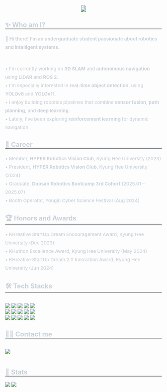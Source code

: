 <div align="center">
  <img src="https://capsule-render.vercel.app/api?type=waving&color=gradient&height=120&text=%F0%9F%91%8B%20Hello!%20I'm%20Chanwon%20Jung.&animation=fadeIn&fontColor=ffffff&fontSize=40" />
</div>
<div align="center" style="margin-top:-10px;">
  <img src="https://capsule-render.vercel.app/api?type=waving&color=gradient&height=80&text=passionate%20about%20robotics%20and%20AI.&animation=fadeIn&fontColor=ffffff&fontSize=30" />
</div>
    <div style="text-align: left;"> 
<h2 style="border-bottom: 1px solid #21262d; color: #c9d1d9;"> ✨ Who am I? </h2>  
<div style="font-weight: 500; font-size: 15px; text-align: left; color: #c9d1d9; line-height: 1.8;">
  <strong>👋 Hi there! I’m an undergraduate student passionate about robotics and intelligent systems.</strong> <br><br>

  • I'm currently working on <strong>3D SLAM</strong> and <strong>autonomous navigation</strong> using <strong>LiDAR</strong> and <strong>ROS 2</strong>. <br>
  • I'm especially interested in <strong>real-time object detection</strong>, using <strong>YOLOv8</strong> and <strong>YOLOv11</strong>. <br>
  • I enjoy building robotics pipelines that combine <strong>sensor fusion</strong>, <strong>path planning</strong>, and <strong>deep learning</strong>. <br>
  • Lately, I've been exploring <strong>reinforcement learning</strong> for dynamic navigation. <br>
</div>

<h2 style="border-bottom: 1px solid #21262d; color: #c9d1d9;"> 🧾 Career </h2>
<div style="font-weight: 500; font-size: 15px; color: #c9d1d9; line-height: 1.8;"> 
  • Member, <strong>HYPER Robotics Vision Club</strong>, Kyung Hee University (2023) <br>
  • President, <strong>HYPER Robotics Vision Club</strong>, Kyung Hee University (2024) <br>
  • Graduate, <strong>Doosan Robotics Bootcamp 3rd Cohort</strong> (2025.01 – 2025.07) <br>
  • Booth Operator, Yongin Cyber Science Festival (Aug 2024)<br>
</div>
  
<h2 style="border-bottom: 1px solid #21262d; color: #c9d1d9;"> 🏆 Honors and Awards </h2>
<div style="font-weight: 500; font-size: 15px; color: #c9d1d9; line-height: 1.8;">
  • KHreative StartUp Dream Encouragement Award, Kyung Hee University (Dec 2023)<br>
  • KHuthon Excellence Award, Kyung Hee University (May 2024)<br>
  • KHreative StartUp Dream 2.0 Innovation Award, Kyung Hee University (Jun 2024)<br>
</div>
    <div style="text-align: left;">
    <h2 style="border-bottom: 1px solid #21262d; color: #c9d1d9;"> 🛠️ Tech Stacks </h2> <br> 
    <div style="margin: ; text-align: left;" "text-align: left;"> <img src="https://img.shields.io/badge/C-A8B9CC?style=flat-square&logo=C&logoColor=white">
          <img src="https://img.shields.io/badge/C++-00599C?style=flat-square&logo=C%2B%2B&logoColor=white">
          <img src="https://img.shields.io/badge/Discord-5865F2?style=flat-square&logo=Discord&logoColor=white">
          <img src="https://img.shields.io/badge/Docker-2496ED?style=flat-square&logo=Docker&logoColor=white">
          <img src="https://img.shields.io/badge/Figma-F24E1E?style=flat-square&logo=Figma&logoColor=white">
          <br/><img src="https://img.shields.io/badge/Git-F05032?style=flat-square&logo=Git&logoColor=white">
          <img src="https://img.shields.io/badge/Github-181717?style=flat-square&logo=Github&logoColor=white">
          <img src="https://img.shields.io/badge/Linux-FCC624?style=flat-square&logo=Linux&logoColor=white">
          <img src="https://img.shields.io/badge/MySQL-4479A1?style=flat-square&logo=MySQL&logoColor=white">
          <img src="https://img.shields.io/badge/Notion-000000?style=flat-square&logo=Notion&logoColor=white">
          <br/><img src="https://img.shields.io/badge/Oracle-F80000?style=flat-square&logo=Oracle&logoColor=white">
          <img src="https://img.shields.io/badge/Python-3776AB?style=flat-square&logo=Python&logoColor=white">
          <img src="https://img.shields.io/badge/Slack-4A154B?style=flat-square&logo=Slack&logoColor=white">
          <img src="https://img.shields.io/badge/Tensorflow-FF6F00?style=flat-square&logo=Tensorflow&logoColor=white">
          <img src="https://img.shields.io/badge/PyTorch-EE4C2C?style=flat-square&logo=PyTorch&logoColor=white">
          <br/></div>
    </div>
    <div style="text-align: left;">
    <h2 style="border-bottom: 1px solid #21262d; color: #c9d1d9;"> 🧑‍💻 Contact me </h2> <br> 
    <div style="text-align: left;"> <a href=mailto:great3542@khu.ac.kr> <img src="https://img.shields.io/badge/Gmail-EA4335?style=flat-square&logo=Gmail&logoColor=white&link=mailto:great3542@khu.ac.kr"> </a>
          </div>  <br> 
    <div style="text-align: left;">  </div> 
    </div>
    <div style="text-align: left;"> 
    <h2 style="border-bottom: 1px solid #21262d; color: #c9d1d9;"> 🏅 Stats </h2> <div style="text-align: left;"> <img src="https://github-readme-stats.vercel.app/api?username=ChanwonJung&bg_color=180,acadbe,00000000&title_color=000000&text_color=000000"
         /> <img src="https://github-readme-stats.vercel.app/api/top-langs/?username=ChanwonJung&layout=compact&bg_color=180,acadbe,00000000&title_color=000000&text_color=000000"
           /> </div> 
    </div>
    
